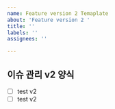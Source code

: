 ```yaml
---
name: Feature version 2 Temaplate
about: 'Feature version 2 '
title: ''
labels: ''
assignees: ''

---
```


## 이슈 관리 v2 양식

- [ ] test v2
- [ ] test v2
